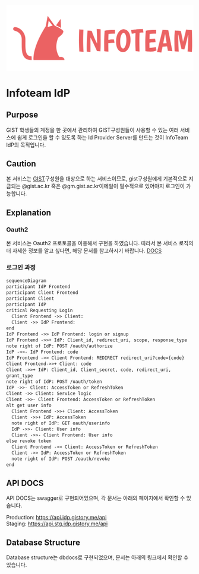 <p align="center">
  <a href="https://introduce.gistory.me/" target="blank"><img src="assets/Infoteam.png" alt="Infoteam Logo" /></a>
</p>

# Infoteam IdP

## Purpose

GIST 학생들의 계정을 한 곳에서 관리하여 GIST구성원들이 사용할 수 있는 여러 서비스에 쉽게 로그인을 할 수 있도록 하는 Id Provider Server를 만드는 것이 InfoTeam IdP의 목적입니다.

## Caution

본 서비스는 [GIST](https://www.gist.ac.kr/kr/main.html)구성원을 대상으로 하는 서비스이므로, gist구성원에게 기본적으로 지금되는 @gist.ac.kr 혹은 @gm.gist.ac.kr이메일이 필수적으로 있어야지 로그인이 가능합니다.

## Explanation

### Oauth2

본 서비스는 Oauth2 프로토콜을 이용해서 구현을 하였습니다. 따라서 본 서비스 로직의 더 자세한 정보를 알고 싶다면, 해당 문서를 참고하시기 바랍니다. [DOCS](https://oauth.net/2/)

### 로그인 과정

```mermaid
sequenceDiagram
participant IdP Frontend
participant Client Frontend
participant Client
participant IdP
critical Requesting Login
  Client Frontend ->> Client: 
  Client ->> IdP Frontend: 
end
IdP Frontend ->> IdP Frontend: login or signup
IdP Frontend ->>+ IdP: Client_id, redirect_uri, scope, response_type
note right of IdP: POST /oauth/authorize
IdP ->>- IdP Frontend: code
IdP Frontend ->> Client Frontend: REDIRECT redirect_uri?code={code}
Client Frontend->>+ Client: code
Client ->>+ IdP: Client_id, Client_secret, code, redirect_uri, grant_type
note right of IdP: POST /oauth/token
IdP ->>- Client: AccessToken or RefreshToken
Client ->> Client: Service logic
Client ->>- Client Frontend: AccessToken or RefreshToken 
alt get user info
  Client Frontend ->>+ Client: AccessToken
  Client ->>+ IdP: AccessToken
  note right of IdP: GET oauth/userinfo
  IdP ->>- Client: User info
  Client ->>- Client Frontend: User info
else revoke token
  Client Frontend ->> Client: AccessToken or RefreshToken
  Client ->> IdP: AccessToken or RefreshToken
  note right of IdP: POST /oauth/revoke
end
```

## API DOCS

API DOCS는 swagger로 구현되어있으며, 각 문서는 아래의 페이지에서 확인할 수 있습니다.

Production: <https://api.idp.gistory.me/api>  
Staging: <https://api.stg.idp.gistory.me/api>

## Database Structure

Database structure는 dbdocs로 구현되었으며, 문서는 아래의 링크에서 확인할 수 있습니다.
